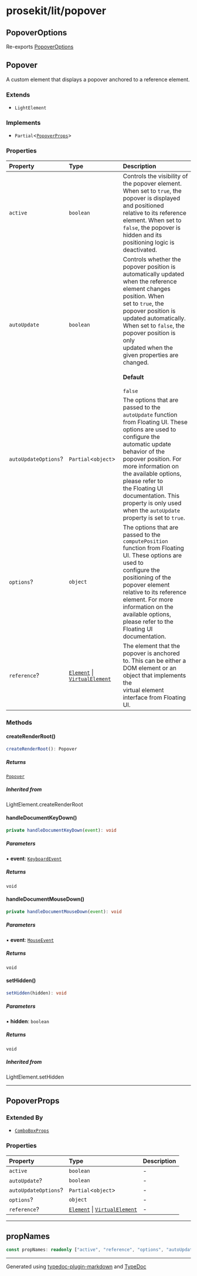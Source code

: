 # prosekit/lit/popover

<a id="popoveroptions" name="popoveroptions"></a>

## PopoverOptions

Re-exports [PopoverOptions](autocomplete-popover.md#popoveroptions)

<a id="popover" name="popover"></a>

## Popover

A custom element that displays a popover anchored to a reference element.

### Extends

- `LightElement`

### Implements

- `Partial`\<[`PopoverProps`](popover.md#popoverprops)\>

### Properties

| Property | Type | Description |
| :------ | :------ | :------ |
| `active` | `boolean` | Controls the visibility of the popover element. When set to `true`, the popover is displayed and positioned<br />relative to its reference element. When set to `false`, the popover is hidden and its positioning logic is<br />deactivated. |
| `autoUpdate` | `boolean` | Controls whether the popover position is automatically updated when the reference element changes position. When<br />set to `true`, the popover position is updated automatically. When set to `false`, the popover position is only<br />updated when the given properties are changed.<br /><br />**Default**<br /><br />` false ` |
| `autoUpdateOptions`? | `Partial`\<`object`\> | The options that are passed to the `autoUpdate` function from Floating UI. These options are used to configure the<br />automatic update behavior of the popover position. For more information on the available options, please refer to<br />the Floating UI documentation. This property is only used when the `autoUpdate` property is set to `true`. |
| `options`? | `object` | The options that are passed to the `computePosition` function from Floating UI. These options are used to<br />configure the positioning of the popover element relative to its reference element. For more information on the<br />available options, please refer to the Floating UI documentation. |
| `reference`? | [`Element`]( https://developer.mozilla.org/en-US/docs/Web/API/Element ) \| [`VirtualElement`]( https://floating-ui.com/docs/virtual-elements ) | The element that the popover is anchored to. This can be either a DOM element or an object that implements the<br />virtual element interface from Floating UI. |

### Methods

<a id="createrenderroot" name="createrenderroot"></a>

#### createRenderRoot()

```ts
createRenderRoot(): Popover
```

##### Returns

[`Popover`](popover.md#popover)

##### Inherited from

LightElement.createRenderRoot

<a id="handledocumentkeydown" name="handledocumentkeydown"></a>

#### handleDocumentKeyDown()

```ts
private handleDocumentKeyDown(event): void
```

##### Parameters

▪ **event**: [`KeyboardEvent`]( https://developer.mozilla.org/en-US/docs/Web/API/KeyboardEvent )

##### Returns

`void`

<a id="handledocumentmousedown" name="handledocumentmousedown"></a>

#### handleDocumentMouseDown()

```ts
private handleDocumentMouseDown(event): void
```

##### Parameters

▪ **event**: [`MouseEvent`]( https://developer.mozilla.org/en-US/docs/Web/API/MouseEvent )

##### Returns

`void`

<a id="sethidden" name="sethidden"></a>

#### setHidden()

```ts
setHidden(hidden): void
```

##### Parameters

▪ **hidden**: `boolean`

##### Returns

`void`

##### Inherited from

LightElement.setHidden

***

<a id="popoverprops" name="popoverprops"></a>

## PopoverProps

### Extended By

- [`ComboBoxProps`](combo-box.md#comboboxprops)

### Properties

| Property | Type | Description |
| :------ | :------ | :------ |
| `active` | `boolean` | - |
| `autoUpdate`? | `boolean` | - |
| `autoUpdateOptions`? | `Partial`\<`object`\> | - |
| `options`? | `object` | - |
| `reference`? | [`Element`]( https://developer.mozilla.org/en-US/docs/Web/API/Element ) \| [`VirtualElement`]( https://floating-ui.com/docs/virtual-elements ) | - |

***

<a id="propnames" name="propnames"></a>

## propNames

```ts
const propNames: readonly ["active", "reference", "options", "autoUpdate", "autoUpdateOptions"];
```

***

Generated using [typedoc-plugin-markdown](https://www.npmjs.com/package/typedoc-plugin-markdown) and [TypeDoc](https://typedoc.org/)
